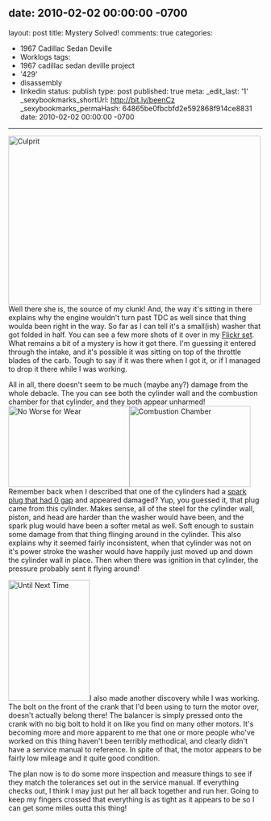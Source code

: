date: 2010-02-02 00:00:00 -0700
---
layout: post
title: Mystery Solved!
comments: true
categories:
- 1967 Cadillac Sedan Deville
- Worklogs
tags:
- 1967 cadillac sedan deville project
- '429'
- disassembly
- linkedin
status: publish
type: post
published: true
meta:
  _edit_last: '1'
  _sexybookmarks_shortUrl: http://bit.ly/beenCz
  _sexybookmarks_permaHash: 64865be0fbcbfd2e592868f914ce8831
date: 2010-02-02 00:00:00 -0700
---
<p><a href="http://www.flickr.com/photos/rgeyer/4326832460/" title="Culprit by qwikrex, on Flickr"><img src="http://farm5.static.flickr.com/4017/4326832460_9568d6b705.jpg" width="500" height="335" alt="Culprit" class="alignright" /></a>Well there she is, the source of my clunk!  And, the way it's sitting in there explains why the engine wouldn't turn past TDC as well since that thing woulda been right in the way.  So far as I can tell it's a small(ish) washer that got folded in half.  You can see a few more shots of it over in my <a href="http://www.flickr.com/photos/rgeyer/sets/72157623338455858/">Flickr set</a>.  What remains a bit of a mystery is how it got there.  I'm guessing it entered through the intake, and it's possible it was sitting on top of the throttle blades of the carb.  Tough to say if it was there when I got it, or if I managed to drop it there while I was working.</p>

<p>All in all, there doesn't seem to be much (maybe any?) damage from the whole debacle.  The you can see both the cylinder wall and the combustion chamber for that cylinder, and they both appear unharmed!<a href="http://www.flickr.com/photos/rgeyer/4326095801/" title="No Worse for Wear by qwikrex, on Flickr"><img src="http://farm5.static.flickr.com/4045/4326095801_b54c204303_m.jpg" width="240" height="161" alt="No Worse for Wear" class="alignright" /></a><a href="http://www.flickr.com/photos/rgeyer/4326829224/" title="Combustion Chamber by qwikrex, on Flickr"><img src="http://farm3.static.flickr.com/2764/4326829224_6ff8018ba7_m.jpg" width="240" height="161" alt="Combustion Chamber" class="alignright" /></a>  Remember back when I described that one of the cylinders had a <a href="{{ root_url }}/2010/01/11/the-surprises-continue/">spark plug that had 0 gap</a> and appeared damaged?  Yup, you guessed it, that plug came from this cylinder.  Makes sense, all of the steel for the cylinder wall, piston, and head are harder than the washer would have been, and the spark plug would have been a softer metal as well.  Soft enough to sustain some damage from that thing flinging around in the cylinder.  This also explains why it seemed fairly inconsistent, when that cylinder was not on it's power stroke the washer would have happily just moved up and down the cylinder wall in place.  Then when there was ignition in that cylinder, the pressure probably sent it flying around!</p>

<p><a href="http://www.flickr.com/photos/rgeyer/4326081891/" title="Until Next Time by qwikrex, on Flickr"><img src="http://farm5.static.flickr.com/4029/4326081891_aab1acec33_m.jpg" width="161" height="240" alt="Until Next Time" class="alignright" /></a>I also made another discovery while I was working.  The bolt on the front of the crank that I'd been using to turn the motor over, doesn't actually belong there!  The balancer is simply pressed onto the crank with no big bolt to hold it on like you find on many other motors.  It's becoming more and more apparent to me that one or more people who've worked on this thing haven't been terribly methodical, and clearly didn't have a service manual to reference.  In spite of that, the motor appears to be fairly low mileage and it quite good condition.</p>

<p>The plan now is to do some more inspection and measure things to see if they match the tolerances set out in the service manual.  If everything checks out, I think I may just put her all back together and run her.  Going to keep my fingers crossed that everything is as tight as it appears to be so I can get some miles outta this thing!</p>
